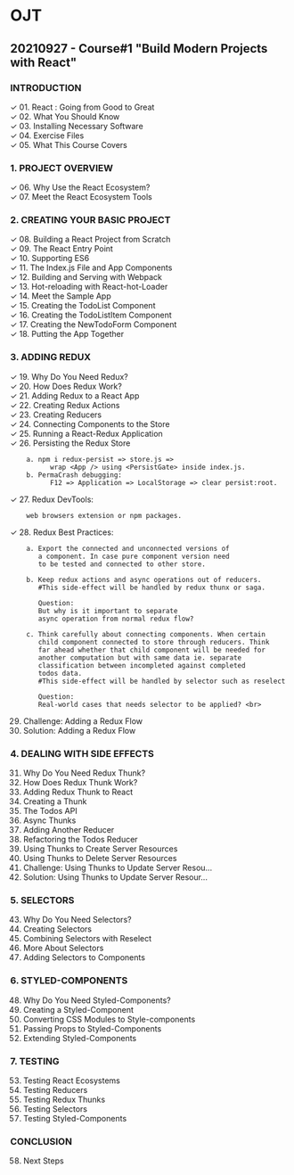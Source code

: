 # OJT 
## 20210927 - Course#1 "Build Modern Projects with React"
  
### INTRODUCTION
✓ 01. React : Going from Good to Great<br>
✓ 02. What You Should Know<br>
✓ 03. Installing Necessary Software<br>
✓ 04. Exercise Files<br>
✓ 05. What This Course Covers<br>
 
### 1. PROJECT OVERVIEW
✓ 06. Why Use the React Ecosystem?<br>
✓ 07. Meet the React Ecosystem Tools<br>
 
### 2. CREATING YOUR BASIC PROJECT
✓ 08. Building a React Project from Scratch<br>
✓ 09. The React Entry Point<br>
✓ 10. Supporting ES6<br>
✓ 11. The Index.js File and App Components<br>
✓ 12. Building and Serving with Webpack<br>
✓ 13. Hot-reloading with React-hot-Loader<br>
✓ 14. Meet the Sample App<br>
✓ 15. Creating the TodoList Component<br>
✓ 16. Creating the TodoListItem Component<br>
✓ 17. Creating the NewTodoForm Component<br>
✓ 18. Putting the App Together<br>
 
### 3. ADDING REDUX
✓ 19. Why Do You Need Redux?<br>
✓ 20. How Does Redux Work?<br>
✓ 21. Adding Redux to a React App<br>
✓ 22. Creating Redux Actions<br>
✓ 23. Creating Reducers<br>
✓ 24. Connecting Components to the Store<br>
✓ 25. Running a React-Redux Application<br>
✓ 26. Persisting the Redux Store

        a. npm i redux-persist => store.js => 
              wrap <App /> using <PersistGate> inside index.js.
        b. PermaCrash debugging: 
              F12 => Application => LocalStorage => clear persist:root.
✓ 27. Redux DevTools:

        web browsers extension or npm packages.
        
✓ 28. Redux Best Practices:
  
        a. Export the connected and unconnected versions of 
           a component. In case pure component version need 
           to be tested and connected to other store.
           
        b. Keep redux actions and async operations out of reducers.
           #This side-effect will be handled by redux thunx or saga.
  
           Question: 
           But why is it important to separate 
           async operation from normal redux flow?
           
        c. Think carefully about connecting components. When certain
           child component connected to store through reducers. Think
           far ahead whether that child component will be needed for
           another computation but with same data ie. separate 
           classification between incompleted against completed 
           todos data. 
           #This side-effect will be handled by selector such as reselect
           
           Question: 
           Real-world cases that needs selector to be applied? <br>
  
 29. Challenge: Adding a Redux Flow<br>
 30. Solution: Adding a Redux Flow<br>
 
### 4. DEALING WITH SIDE EFFECTS
 31. Why Do You Need Redux Thunk?<br>
 32. How Does Redux Thunk Work?<br>
 33. Adding Redux Thunk to React<br>
 34. Creating a Thunk<br>
 35. The Todos API<br>
 36. Async Thunks<br>
 37. Adding Another Reducer<br>
 38. Refactoring the Todos Reducer<br>
 39. Using Thunks to Create Server Resources<br>
 40. Using Thunks to Delete Server Resources<br>
 41. Challenge: Using Thunks to Update Server Resou...<br>
 42. Solution: Using Thunks to Update Server Resour...<br>
 
### 5. SELECTORS
 43. Why Do You Need Selectors?<br>
 44. Creating Selectors<br>
 45. Combining Selectors with Reselect<br>
 46. More About Selectors<br>
 47. Adding Selectors to Components<br>

### 6. STYLED-COMPONENTS
 48. Why Do You Need Styled-Components?<br>
 49. Creating a Styled-Component<br>
 50. Converting CSS Modules to Style-components<br>
 51. Passing Props to Styled-Components<br>
 52. Extending Styled-Components<br>

### 7. TESTING
 53. Testing React Ecosystems<br>
 54. Testing Reducers<br>
 55. Testing Redux Thunks<br>
 56. Testing Selectors<br>
 57. Testing Styled-Components<br>

### CONCLUSION
 58. Next Steps<br>
